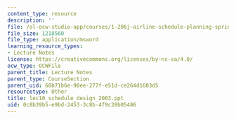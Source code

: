 ```yaml
---
content_type: resource
description: ''
file: /ol-ocw-studio-app/courses/1-206j-airline-schedule-planning-spring-2003/0c8b39b5e9bd24533c8b4f9c28b05486_lec10_schedule_design_2003.ppt
file_size: 1218560
file_type: application/msword
learning_resource_types:
- Lecture Notes
license: https://creativecommons.org/licenses/by-nc-sa/4.0/
ocw_type: OCWFile
parent_title: Lecture Notes
parent_type: CourseSection
parent_uid: 68b71b6e-90ee-277f-e51d-ce264d1603d5
resourcetype: Other
title: lec10_schedule_design_2003.ppt
uid: 0c8b39b5-e9bd-2453-3c8b-4f9c28b05486
---
```

